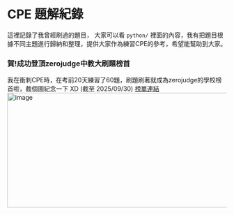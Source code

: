 # CPE 題解紀錄
這裡記錄了我曾經刷過的題目，
大家可以看 `python/` 裡面的內容，我有把題目根據不同主題進行歸納和整理，提供大家作為練習CPE的參考，希望能幫助到大家。

### 賀!成功登頂zerojudge中教大刷題榜首
我在衝刺CPE時，在考前20天練習了60題，刷題刷著就成為zerojudge的學校榜首啦，截個圖紀念一下 XD (截至 2025/09/30)
[榜單連結](https://zerojudge.tw/Ranking?tab=tab03&schoolid=674#tab03)
<img width="1470" height="263" alt="image" src="https://github.com/user-attachments/assets/8c0226df-7ac3-42fb-bd2c-076e2e4ee6d5" />

